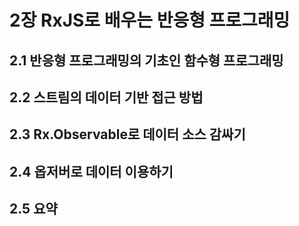 # 2장 RxJS로 배우는 반응형 프로그래밍

## 2.1 반응형 프로그래밍의 기초인 함수형 프로그래밍
## 2.2 스트림의 데이터 기반 접근 방법
## 2.3 Rx.Observable로 데이터 소스 감싸기
## 2.4 옵저버로 데이터 이용하기
## 2.5 요약
